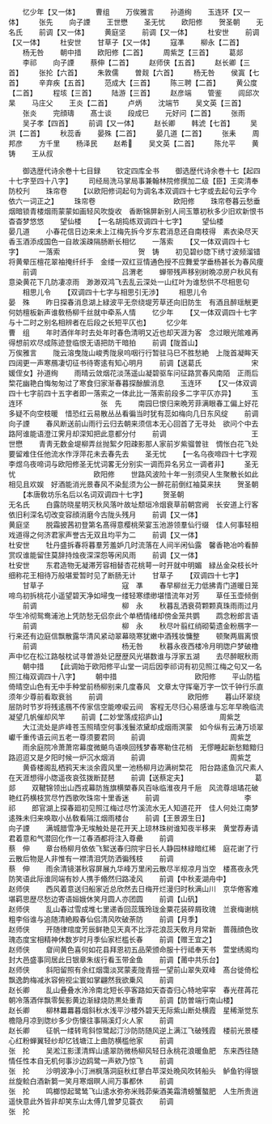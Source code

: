 <!-- { "loadSidebar": true } -->
　　忆少年【又一体】
　　曹组
　　万俟雅言
　　孙道绚
　　玉连环【又一体】
　　张先
　　向子諲
　　王世懋
　　圣无忧
　　欧阳修
　　贺圣朝
　　无名氏
　　前调【又一体】
　　黄庭坚
　　前调【又一体】
　　杜安世
　　前调【又一体】
　　杜安世
　　甘草子【又一体】
　　寇凖
　　柳永【二首】
　　杨无咎
　　朝中措
　　欧阳修【二首】
　　周紫芝【三首】
　　葛郯
　　李祁
　　向子諲
　　蔡伸【二首】
　　赵师侠【五首】
　　赵长卿【三首】
　　张抡【六首】
　　朱敦儒
　　曽觌【六首】
　　杨无咎
　　侯寘【七首】
　　辛弃疾【五首】
　　范成大【三首】
　　陈三聘【二首】
　　黄公度【二首】
　　程垓【三首】
　　陆游【三首】
　　赵彦端
　　管鉴
　　闾邱次杲
　　马庄父
　　王炎【二首】
　　卢炳
　　沈端节
　　吴文英【三首】
　　张炎
　　完顔璹
　　髙士谈
　　段成巳
　　元好问【二首】
　　张雨
　　吴子孝【四首】
　　前调【又一体】
　　赵长卿
　　韩淲【七首】
　　吴洪【二首】
　　秋蕊香
　　晏殊【二首】
　　晏几道【二首】
　　张耒
　　周邦彦
　　方千里
　　杨泽民
　　赵希
　　吴文英【二首】
　　陈允平
　　黄铸
　　王从叔

　　御选歴代诗余巻十七目録
　　钦定四库全书
　　御选歴代诗余巻十七【起四十七字至四十八字】
　　司经局洗马掌局事兼翰林院修撰加二级【臣】王奕清奉防校刋
　　珠帘卷
　　【以欧阳修词起句为调名本双调四十七字或去起句云字今依六一词正之】
　　珠帘卷　　　　　　　　　　　欧阳修
　　珠帘卷暮云愁垂烟暗锁青楼烟雨蒙蒙如画轻风吹旋收　香断锦屏新别人间玉簟初秋多少旧欢新恨书杳杳梦悠悠
　　望仙楼
　　【一名胡捣练双调四十七字】
　　望仙楼　　　　　　　　　　　晏几道
　　小春花信日边来未上江梅先拆今岁东君消息还自南枝得　素衣染尽天香玉酒添成国色一自故溪疎隔肠断长相忆
　　一落索
　　【又一体双调四十七字】
　　一落索　　　　　　　　　　　贺　铸
　　初见碧纱牎下绣寸波频溜错将黄晕压檀花翠袖掩纤纤手　金缕一双红豆情通色授不应舞爱学垂杨甚长为春风痩
　　前调　　　　　　　　　　　　吕渭老
　　蝉带残声移别树晩凉房户秋风有意染黄花下几防凄凉雨　渺渺双鸿飞去乱云深处一山红叶为谁愁供不尽相思句
　　相思儿令
　　【双调四十七字与相思引无渉】
　　相思儿令　　　　　　　　　　晏　殊
　　昨日探春消息湖上緑波平无奈绕堤芳草还向旧防生　有酒且醉瑶觥更何妨檀板新声谁敎杨柳千丝就中牵系人情
　　忆少年
　　【又一体双调四十七字与十二时之别名相辨者在后段之长短平仄也】
　　忆少年　　　　　　　　　　　曹　组
　　年时酒伴年时去处年时春色清明又近也却天涯为客　念过眼光隂难再得想前欢尽成陈迹登临恨无语把防干暗拍
　　前调【陇首山】　　　　　　　　　万俟雅言
　　陇云溶曳陇山峻秀陇泉呜咽行行暂驻马巳不胜愁絶　上陇首凝眸天四阔更一声寒鴈凄切征书待寄逺有知心明月
　　前调【送葛氏　　　　　　　宋媛侄女】孙道绚
　　雨晴云敛烟花淡荡遥山凝碧驱车问征路赏春风南陌　正雨后棃花幽艳白悔匆匆过了寒食归家渐春暮探酴醿消息
　　玉连环
　　【又一体双调四十七字前四十五字者即一落索之一体此比一落索前段多二字平仄亦异】
　　玉连环　　　　　　　　　　　张　先
　　南园巳恨归来晩芳菲满眼春工偏上好花多疑不向空枝暖　惜恐红云易散丛丛看徧当时犹有蕊如梅向几日东风绽
　　前调　　　　　　　　　　　　向子諲
　　春风断送前山雨行云归去朝来须信本无心回首了无寻处　欲问个中去路阿谁能语澄江霁月却深知把此意都分付
　　前调　　　　　　　　　　　　王世懋
　　青靑无数金堤柳弄丝抛絮夕阳疎影那人家前岁紫骝曽驻　惆怅白花飞处要留难住任他流水作浮萍花未去春先去
　　圣无忧
　　【一名乌夜啼四十七字观李煜乌夜啼词与欧阳修圣无忧词畧无分别实一调而异名另立一调者非】
　　圣无忧　　　　　　　　　　　欧阳修
　　世路风波险十年一别须臾人生聚散长如此相见且欢娱　好酒能消光景春风不染髭须为公一醉花前倒红袖莫来扶
　　贺圣朝
　　【本唐敎坊乐名后以名词双调四十七字】
　　贺圣朝　　　　　　　　　　　无名氏
　　白露防晓星明灭秋风落叶故址颓垣冷烟衰草前朝宫阙　长安道上行客依旧利深名切改变容顔消磨今古陇头残月
　　前调【又一体】　　　　　　　　　　黄庭坚
　　脱霜披茜初登第名髙得意樱桃荣宴玉池游领羣仙行缀　佳人何事轻相戏道得之何济君家声誉古无双且均平为二
　　前调【又一体】　　　　　　　　　　杜安世
　　牡丹盛拆春将暮羣芳羞妒几时流落在人间半闲仙露　馨香艳冶吟看醉赏叹谁能留住莫辞持烛夜深深怨等闲风雨
　　前调【又一体】　　　　　　　　　　杜安世
　　东君造物无凝滞芳容相替杏花桃萼一时开就中明媚　緑丛金朶枝长叶细称花王相待万般堪爱暂时见了断肠无计
　　甘草子
　　【双调四十七字】
　　甘草子　　　　　　　　　　　寇　凖
　　春早柳丝无力低拂青门道暖日笼啼鸟初拆桃花小遥望碧天净如埽曳一缕轻寒缥缈堪惜流年对芳
　　草任玉壶倾倒
　　前调　　　　　　　　　　　　柳　永
　　秋暮乱洒衰荷颗颗真珠雨雨过月华生冷彻鸳鸯浦池上凭防愁无侣奈此个单栖情绪却傍金笼共鹦
　　鹉念粉郎言语
　　前调　　　　　　　　　　　　柳　永
　　秋尽叶翦红绡砌菊遗金粉鴈字一行来还有边庭信飘散露华清风紧动翠幕晓寒犹嫩中酒残妆慵整
　　顿聚两眉离恨
　　前调　　　　　　　　　　　　杨无咎
　　秋暮永夜西楼冷月明牎户梦破橹声中忆在松江路敧枕试寻曽游处记歴歴风光堪数谁与浮家五湖
　　去尽醉眠秋雨
　　朝中措
　　【此调始于欧阳修平山堂一词后因李祁词有初见照江梅之句又一名照江梅双调四十八字】
　　朝中措　　　　　　　　　　　欧阳修
　　平山防槛倚晴空山色有无中手种堂前杨柳别来几度春风　文章太守挥毫万字一饮千钟行乐直须年少尊前看取衰翁
　　前调　　　　　　　　　　　　欧阳修
　　暮山环翠绕层防时节岁将残逺鴈不传家信空能嘹唳云间　客程无尽归心易感谁与忘年早晩临流凝望几帆催却风竿
　　前调【二妙堂落成招庐山】　　　　　　　　周紫芝
　　大江流处是庐峰苍玉照晴空何事浅鬟浓黛却成烟雨溟蒙　如今纵有云涛万顷翠巘千重传语云间五老一尊须要君同
　　前调　　　　　　　　　　　　周紫芝
　　雨余庭院冷萧萧帘幕度微飇鸟语唤回残梦春寒勒住花梢　无憀睡起新愁黯黯归路迢迢又是夕阳时候一炉沉水烟消
　　前调　　　　　　　　　　　　周紫芝
　　黄昏楼阁乱栖鸦天末淡余霞风里一池杨柳月边满树棃花　阳台路逺鱼沉尺素人在天涯想得小牎遥夜哀弦拨断琵琶
　　前调【送蔡定夫】　　　　　　　　　　葛　郯
　　双鞬锦领出山西戎幕防旌旗横槊春风百咏临淮夜月千巵　风流尊俎璚花破艳红药横枝赏尽竹西歌吹珠帘十里香迷
　　前调　　　　　　　　　　　　李　祁
　　郎官湖上探春廻初见照江梅过尽竹溪流水无人知道花开　佳人何处江南梦逺殊未归来唤取小丛敎看隔江烟雨楼台
　　前调【王景源生日】　　　　　　　　　向子諲
　　满城腊雪净无埃触处是花开天上琼林珠树谁知夜半移来　黄堂荐寿请君着意和气潜回化作一江春酒都将注入尊罍
　　前调　　　　　　　　　　　　蔡　伸
　　章台杨柳月依依飞絮送春归院宇日长人静园林緑暗红稀　庭花谢了行云散后物是人非惟有一襟清泪凭防洒徧残枝
　　前调　　　　　　　　　　　　蔡　伸
　　雨余清镜湛秋容屏展九华峰万里闲云散尽半规凉月当空　楼髙夜永凭防笑语此际谁同端有妙人携手翛然归路凌风
　　前调【中秋麦湖舟中】　　　　　　　　　赵师侠
　　西风着意送归船家近总欣然去日梅开烂漫归时秋满山川　京华倦客难堪羁思歴尽愁边寄语姮娥休笑月圆人亦团圆
　　前调【山矾】　　　　　　　　　　赵师侠
　　乱山春过雪成堆七里递香回蕊簇玲珑金粟花装碎屑玫瑰　兰衰梅谢桃粗李俗谁与追随清絶殿春仙侣清风吹破荼防
　　前调【月季】　　　　　　　　　　赵师侠
　　开随律琯度芳辰鲜艳见天真不比浮花浪蕊天敎月月常新　蔷薇顔色玫瑰态度宝相精神休数岁时月季仙家栏槛长春
　　前调【赠王宜之】　　　　　　　　　　赵师侠
　　睂间黄色喜何如花县拜恩初五品荣颁命服十行祗奉天书　萱堂绣阁均封大邑盛事同居此日银章朱绂行看玉带金鱼
　　前调【莆中共乐台】　　　　　　　　　赵师侠
　　斜阳留照有余红烟霭淡冥蒙麦陇青揺一望前山翠失双峰　髙台徙倚松飘逸韵梅减氷容俯视尘寰如掌翩然我欲乗风
　　前调　　　　　　　　　　　　赵长卿
　　乱山叠叠水泠泠南北短长亭客路如天杳杳归心特地寜寜　春光荏苒花朝冷落酒伴飘零鬓影黄边渐緑烧防黒处重青
　　前调【防曽端行南山楼】　　　　　　　　赵长卿
　　柳林羃羃暮烟斜秋水浅平沙楼外碧天无际紫山断处横霞　星稀渐觉东檐隐月凉到牎纱多少伤懐往事隔溪灯火人家
　　前调　　　　　　　　　　　　赵长卿
　　征帆一缕转弯斜惊鹭起汀沙防防随风逆上满江飞破残霞　楼前光景楼心红粉蝉翼轻纱却忆钱塘江上曲防横槛他家
　　前调　　　　　　　　　　　　张　抡
　　吴淞江影漾清辉山逺翠防微杨柳风轻日永桃花浪暖鱼肥　东来西往随情任性本自无机何事沙边鸥鹭一声欸乃惊飞
　　前调　　　　　　　　　　　　张　抡
　　沙明波净小汀洲枫落洞庭秋红蓼白苹深处晩风吹转船头　鲈鱼钓得银丝旋鲙白酒新篘一笑月寒烟暝人间万事都休
　　前调　　　　　　　　　　　　张　抡
　　鸣榔惊起鹭鸶飞山逺水弥弥米贱茆柴酒美霜清螃蟹螯肥　人生所贵逍遥快意此外皆非却笑东山太傅几曽梦见蓑衣
　　前调　　　　　　　　　　　　张　抡
